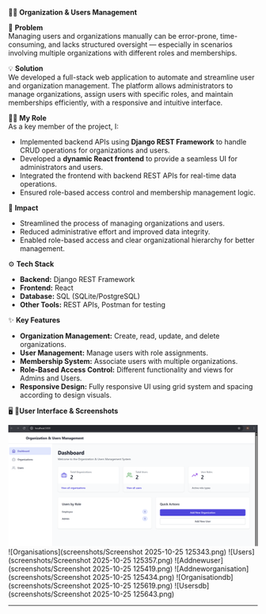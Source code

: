 🧑‍💻 **Organization & Users Management**  

📌 **Problem**  
Managing users and organizations manually can be error-prone, time-consuming, and lacks structured oversight — especially in scenarios involving multiple organizations with different roles and memberships.  

💡 **Solution**  
We developed a full-stack web application to automate and streamline user and organization management. The platform allows administrators to manage organizations, assign users with specific roles, and maintain memberships efficiently, with a responsive and intuitive interface.  

👨‍💻 **My Role**  
As a key member of the project, I:  
- Implemented backend APIs using **Django REST Framework** to handle CRUD operations for organizations and users.  
- Developed a **dynamic React frontend** to provide a seamless UI for administrators and users.  
- Integrated the frontend with backend REST APIs for real-time data operations.  
- Ensured role-based access control and membership management logic.  

🚀 **Impact**  
- Streamlined the process of managing organizations and users.  
- Reduced administrative effort and improved data integrity.  
- Enabled role-based access and clear organizational hierarchy for better management.  

⚙️ **Tech Stack**  
- **Backend:** Django REST Framework  
- **Frontend:** React  
- **Database:** SQL (SQLite/PostgreSQL)  
- **Other Tools:** REST APIs, Postman for testing  

✨ **Key Features**  
- **Organization Management:** Create, read, update, and delete organizations.  
- **User Management:** Manage users with role assignments.  
- **Membership System:** Associate users with multiple organizations.  
- **Role-Based Access Control:** Different functionality and views for Admins and Users.  
- **Responsive Design:** Fully responsive UI using grid system and spacing according to design visuals.  

🖥️ 📸**User Interface & Screenshots**  

![Dashboard](https://github.com/swathisri2004/Organization-Users-Management/blob/5d7da49479d1cecff369fc78a0db09cbd4687f31/screenshots/Screenshot%202025-10-25%20125321.png)
![Organisations](screenshots/Screenshot 2025-10-25 125343.png)
![Users](screenshots/Screenshot 2025-10-25 125357.png)
![Addnewuser](screenshots/Screenshot 2025-10-25 125419.png)
![Addneworganisation](screenshots/Screenshot 2025-10-25 125434.png)
![Organisationdb](screenshots/Screenshot 2025-10-25 125619.png)
![Usersdb](screenshots/Screenshot 2025-10-25 125643.png)




---


